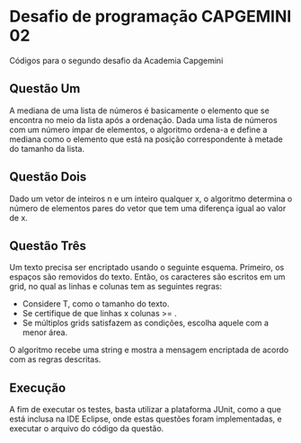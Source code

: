 # Desafio de programação CAPGEMINI 02
Códigos para o segundo desafio da Academia Capgemini
## Questão Um
A mediana de uma lista de números é basicamente o elemento que se encontra no meio da lista após a ordenação. Dada uma lista de números com um número ímpar de elementos, o algoritmo ordena-a e define a mediana como o elemento que está na posição correspondente à metade do tamanho da lista.

## Questão Dois
Dado um vetor de inteiros n e um inteiro qualquer x, o algoritmo determina o número de elementos pares do vetor que tem uma diferença igual ao valor de x.

## Questão Três
Um texto precisa ser encriptado usando o seguinte esquema. Primeiro, os espaços são removidos do texto. Então, os caracteres são escritos em um grid, no qual as linhas e colunas tem as seguintes regras:
* Considere T, como o tamanho do texto.
* Se certifique de que linhas x colunas >= .
* Se múltiplos grids satisfazem as condições, escolha aquele com a menor área.

O algoritmo recebe uma string e mostra a mensagem encriptada de acordo com as regras descritas.

## Execução
A fim de executar os testes, basta utilizar a plataforma JUnit, como a que está inclusa na IDE Eclipse, onde estas questões foram implementadas, e executar o arquivo do código da questão.